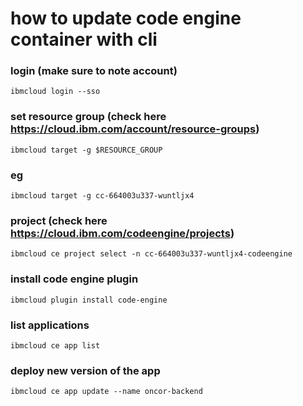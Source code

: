 # how to update code engine container with cli 

### login (make sure to note account)
`ibmcloud login --sso`

### set resource group (check here https://cloud.ibm.com/account/resource-groups)
`ibmcloud target -g $RESOURCE_GROUP`
### eg
`ibmcloud target -g cc-664003u337-wuntljx4`

### project (check here https://cloud.ibm.com/codeengine/projects)
`ibmcloud ce project select -n cc-664003u337-wuntljx4-codeengine`

### install code engine plugin 
`ibmcloud plugin install code-engine`

### list applications 
`ibmcloud ce app list`

### deploy new version of the app
`ibmcloud ce app update --name oncor-backend`
